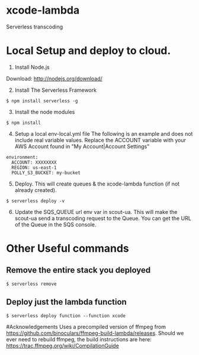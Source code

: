 # xcode-lambda

Serverless transcoding

# Local Setup and deploy to cloud.

1. Install Node.js

Download: http://nodejs.org/download/

2. Install The Serverless Framework

```
$ npm install serverless -g
```

3. Install the node modules

```
$ npm install
```

4.  Setup a local env-local.yml file
    The following is an example and does not include real variable values. Replace the ACCOUNT variable with your AWS Account found in "My Account|Account Settings"

```
environment:
  ACCOUNT: XXXXXXXX
  REGION: us-east-1
  POLLY_S3_BUCKET: my-bucket
```

5. Deploy. This will create queues & the xcode-lambda function (if not already created).

```
$ serverless deploy -v
```

6. Update the SQS_QUEUE url env var in scout-ua.  This will make the scout-ua send a transcoding request to the Queue.  You can get the URL of the Queue in the SQS console. 

# Other Useful commands

## Remove the entire stack you deployed

```
$ serverless remove
```

## Deploy just the lambda function

```
$ serverless deploy function --function xcode
```

#Acknowledgements
Uses a precompiled version of ffmpeg from https://github.com/binoculars/ffmpeg-build-lambda/releases.  Should we ever need to rebuild ffmpeg, the build instructions are here: https://trac.ffmpeg.org/wiki/CompilationGuide
